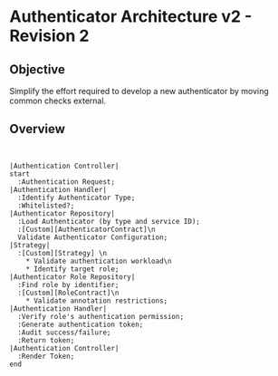 # Authenticator Architecture v2 - Revision 2

## Objective

Simplify the effort required to develop a new authenticator by moving common checks external.

## Overview

```puml


|Authentication Controller|
start
  :Authentication Request;
|Authentication Handler|
  :Identify Authenticator Type;
  :Whitelisted?;
|Authenticator Repository|
  :Load Authenticator (by type and service ID);
  :[Custom][AuthenticatorContract]\n
  Validate Authenticator Configuration;
|Strategy|
  :[Custom][Strategy] \n
    * Validate authentication workload\n
    * Identify target role;
|Authenticator Role Repository|
  :Find role by identifier;
  :[Custom][RoleContract]\n
    * Validate annotation restrictions;
|Authentication Handler|
  :Verify role's authentication permission;
  :Generate authentication token;
  :Audit success/failure;
  :Return token;
|Authentication Controller|
  :Render Token;
end
```
